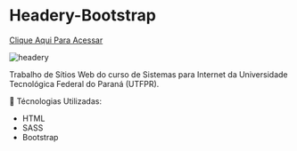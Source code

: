 # Headery-Bootstrap

<a href="https://paulomoreiraa.github.io/Headery-Bootstrap/" target="_blank">Clique Aqui Para Acessar</a>

![headery](https://user-images.githubusercontent.com/56117238/213946900-56ddc187-ef58-40c1-852c-eb7cd7e76278.png)

Trabalho de Sítios Web do curso de Sistemas para Internet da Universidade Tecnológica Federal do Paraná (UTFPR).

:rocket: Técnologias Utilizadas:
- HTML
- SASS
- Bootstrap

